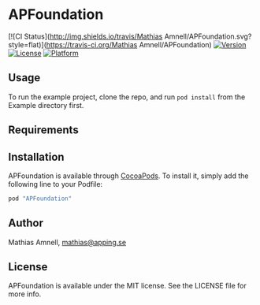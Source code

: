 # APFoundation

[![CI Status](http://img.shields.io/travis/Mathias Amnell/APFoundation.svg?style=flat)](https://travis-ci.org/Mathias Amnell/APFoundation)
[![Version](https://img.shields.io/cocoapods/v/APFoundation.svg?style=flat)](http://cocoapods.org/pods/APFoundation)
[![License](https://img.shields.io/cocoapods/l/APFoundation.svg?style=flat)](http://cocoapods.org/pods/APFoundation)
[![Platform](https://img.shields.io/cocoapods/p/APFoundation.svg?style=flat)](http://cocoapods.org/pods/APFoundation)

## Usage

To run the example project, clone the repo, and run `pod install` from the Example directory first.

## Requirements

## Installation

APFoundation is available through [CocoaPods](http://cocoapods.org). To install
it, simply add the following line to your Podfile:

```ruby
pod "APFoundation"
```

## Author

Mathias Amnell, mathias@apping.se

## License

APFoundation is available under the MIT license. See the LICENSE file for more info.
